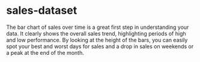 # sales-dataset
The bar chart of sales over time is a great first step in understanding your data. It clearly shows the overall sales trend, highlighting periods of high and low performance. By looking at the height of the bars, you can easily spot your best and worst days for sales and a drop in sales on weekends or a peak at the end of the month. 
